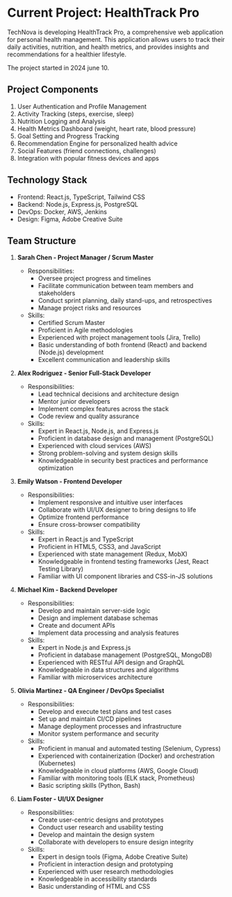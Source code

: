 # Current Project: HealthTrack Pro
TechNova is developing HealthTrack Pro, a comprehensive web application for personal health management. This application allows users to track their daily activities, nutrition, and health metrics, and provides insights and recommendations for a healthier lifestyle.

The project started in 2024 june 10.

## Project Components
1. User Authentication and Profile Management
2. Activity Tracking (steps, exercise, sleep)
3. Nutrition Logging and Analysis
4. Health Metrics Dashboard (weight, heart rate, blood pressure)
5. Goal Setting and Progress Tracking
6. Recommendation Engine for personalized health advice
7. Social Features (friend connections, challenges)
8. Integration with popular fitness devices and apps

## Technology Stack
- Frontend: React.js, TypeScript, Tailwind CSS
- Backend: Node.js, Express.js, PostgreSQL
- DevOps: Docker, AWS, Jenkins
- Design: Figma, Adobe Creative Suite


## Team Structure
1. **Sarah Chen - Project Manager / Scrum Master**
   - Responsibilities:
     - Oversee project progress and timelines
     - Facilitate communication between team members and stakeholders
     - Conduct sprint planning, daily stand-ups, and retrospectives
     - Manage project risks and resources
   - Skills:
     - Certified Scrum Master
     - Proficient in Agile methodologies
     - Experienced with project management tools (Jira, Trello)
     - Basic understanding of both frontend (React) and backend (Node.js) development
     - Excellent communication and leadership skills


2. **Alex Rodriguez - Senior Full-Stack Developer**
   - Responsibilities:
     - Lead technical decisions and architecture design
     - Mentor junior developers
     - Implement complex features across the stack
     - Code review and quality assurance
   - Skills:
     - Expert in React.js, Node.js, and Express.js
     - Proficient in database design and management (PostgreSQL)
     - Experienced with cloud services (AWS)
     - Strong problem-solving and system design skills
     - Knowledgeable in security best practices and performance optimization

3. **Emily Watson - Frontend Developer**
    - Responsibilities:
      - Implement responsive and intuitive user interfaces
      - Collaborate with UI/UX designer to bring designs to life
      - Optimize frontend performance
      - Ensure cross-browser compatibility
    - Skills:
      - Expert in React.js and TypeScript
      - Proficient in HTML5, CSS3, and JavaScript
      - Experienced with state management (Redux, MobX)
      - Knowledgeable in frontend testing frameworks (Jest, React Testing Library)
      - Familiar with UI component libraries and CSS-in-JS solutions

4. **Michael Kim - Backend Developer**
   - Responsibilities:
     - Develop and maintain server-side logic
     - Design and implement database schemas
     - Create and document APIs
     - Implement data processing and analysis features
   - Skills:
     - Expert in Node.js and Express.js
     - Proficient in database management (PostgreSQL, MongoDB)
     - Experienced with RESTful API design and GraphQL
     - Knowledgeable in data structures and algorithms
     - Familiar with microservices architecture

5. **Olivia Martinez - QA Engineer / DevOps Specialist**
   - Responsibilities:
     - Develop and execute test plans and test cases
     - Set up and maintain CI/CD pipelines
     - Manage deployment processes and infrastructure
     - Monitor system performance and security
   - Skills:
     - Proficient in manual and automated testing (Selenium, Cypress)
     - Experienced with containerization (Docker) and orchestration (Kubernetes)
     - Knowledgeable in cloud platforms (AWS, Google Cloud)
     - Familiar with monitoring tools (ELK stack, Prometheus)
     - Basic scripting skills (Python, Bash)

6. **Liam Foster - UI/UX Designer**
   - Responsibilities:
     - Create user-centric designs and prototypes
     - Conduct user research and usability testing
     - Develop and maintain the design system
     - Collaborate with developers to ensure design integrity
   - Skills:
     - Expert in design tools (Figma, Adobe Creative Suite)
     - Proficient in interaction design and prototyping
     - Experienced with user research methodologies
     - Knowledgeable in accessibility standards
     - Basic understanding of HTML and CSS